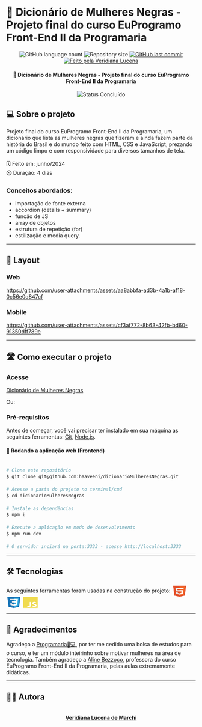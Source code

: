 # 📖 Dicionário de Mulheres Negras - Projeto final do curso EuProgramo Front-End II da Programaria

<p align="center">
  <img alt="GitHub language count" src="https://img.shields.io/github/languages/count/haaveeni/dicionarioMulheresNegras?color=%23b21104">

  <img alt="Repository size" src="https://img.shields.io/github/repo-size/haaveeni%2FdicionarioMulheresNegras?color=%23b21104">
  
  <a href="https://github.com/haaveeni/dicionarioMulheresNegras/commits/main">
    <img alt="GitHub last commit" src="https://img.shields.io/github/last-commit/haaveeni/dicionarioMulheresNegras?color=%23b21104">
  </a>
  
   <a href="">
    <img alt="Feito pela Veridiana Lucena" src="https://img.shields.io/badge/feito%20por%20-Veridiana-b21104">
   </a>


<h4 align="center"> 
	📖 Dicionário de Mulheres Negras - Projeto final do curso EuProgramo Front-End II da Programaria
</h4>

<p align="center">
<!--	<img alt="Status Em Desenvolvimento" src="https://img.shields.io/badge/STATUS-EM%20DESENVOLVIMENTO-green"> -->
<img alt="Status Concluído" src="https://img.shields.io/badge/STATUS-CONCLU%C3%8DDO-brightgreen">
</p>

## 💻 Sobre o projeto

Projeto final do curso EuProgramo Front-End II da Programaria, um dicionário que lista as mulheres negras que fizeram e ainda fazem parte da história do Brasil e do mundo feito com HTML, CSS e JavaScript, prezando um código limpo e com responsividade para diversos tamanhos de tela.<br/><br/>
🗓️ Feito em: junho/2024<br/>
⏲️ Duração: 4 dias
<br/>

### Conceitos abordados: 
<ul>
  <li>importação de fonte externa</li>
  <li>accordion (details + summary)</li>
  <li>função de JS</li>
  <li>array de objetos</li>
  <li>estrutura de repetição (for)</li>
  <li>estilização e media query.</li>
</ul>

---

## 🎨 Layout

### Web

https://github.com/user-attachments/assets/aa8abbfa-ad3b-4a1b-af18-0c56e0d847cf

### Mobile

https://github.com/user-attachments/assets/cf3af772-8b63-42fb-bd60-91350dff789e

---

## 🛣️ Como executar o projeto

### Acesse
<a href="https://haaveeni.github.io/dicionarioMulheresNegras/">Dicionário de Mulheres Negras</a>

Ou:

### Pré-requisitos
Antes de começar, você vai precisar ter instalado em sua máquina as seguintes ferramentas:
[Git](https://git-scm.com), [Node.js](https://nodejs.org/en/). 

#### 🧭 Rodando a aplicação web (Frontend)

```bash

# Clone este repositório
$ git clone git@github.com:haaveeni/dicionarioMulheresNegras.git

# Acesse a pasta do projeto no terminal/cmd
$ cd dicionarioMulheresNegras

# Instale as dependências
$ npm i

# Execute a aplicação em modo de desenvolvimento
$ npm run dev

# O servidor inciará na porta:3333 - acesse http://localhost:3333 

```

---

## 🛠 Tecnologias

As seguintes ferramentas foram usadas na construção do projeto:
<a href = "https://developer.mozilla.org/en-US/docs/Web/HTML"><img align="center" alt="HTML" height="30" width="40" src="https://raw.githubusercontent.com/devicons/devicon/master/icons/html5/html5-original.svg"></a>
<a href = "https://developer.mozilla.org/en-US/docs/Web/CSS"><img align="center" alt="CSS" height="30" width="40" src="https://raw.githubusercontent.com/devicons/devicon/master/icons/css3/css3-original.svg"></a>
<a href = "https://developer.mozilla.org/en-US/docs/Web/JavaScript"><img align="center" alt="JavaScript" height="30" width="40" src="https://raw.githubusercontent.com/devicons/devicon/master/icons/javascript/javascript-plain.svg"></a>

---

## 🤝 Agradecimentos
Agradeço a <a href="https://github.com/programaria">Programaria💜💻</a>, por ter me cedido uma bolsa de estudos para o curso, e ter um módulo inteirinho sobre motivar mulheres na área de tecnologia. Também agradeço a <a href="https://github.com/alinebezzoco">Aline Bezzoco</a>, professora do curso EuProgramo Front-End II da Programaria, pelas aulas extremamente didáticas. 

---

## 👩🏻 Autora
<div align="center">
  <a href="https://www.linkedin.com/in/veridiana-lucena/">
 <img src="https://media.licdn.com/dms/image/D4D03AQE7TU2xzZdMtQ/profile-displayphoto-shrink_200_200/0/1715875083059?e=1727308800&v=beta&t=IMNulLJ8nfCxPci-BR6WRLSwNtphIVhohpEqlGyt9QI" width="100px;" alt=""/>
 <br />
 <b>Veridiana Lucena de Marchi</b></a>
</div>

